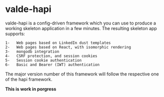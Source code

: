 # valde-hapi

valde-hapi is a config-driven framework which you can use to produce a working skeleton application
in a few minutes. The resulting skeleton app supports:

```
1-   Web pages based on LinkedIn dust templates
2-   Web pages based on React, with isomorphic rendering
3-   mongodb integration
4-   CSRF protection, and session cookies
5-   Session cookie authentication
6-   Basic and Bearer (IWT) authentication 
```

The major version number of this framework will follow the respective one of the hapi framework.

**This is work in porgress**
